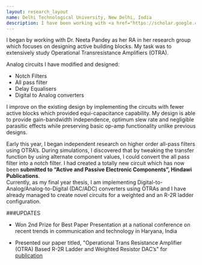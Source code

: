 ```yaml
---
layout: research_layout
name: Delhi Technological University, New Delhi, India
description: I have been working with <a href="https://scholar.google.co.in/citations?user=7pew59gAAAAJ&hl=en">Dr. Neeta Pandey</a> at DTU, one of India's best engineering institutes in the area of active building blocks in analog circuits. 
---
```


I began by working with Dr. Neeta Pandey as her RA in her research group which focuses on designing active building blocks. My task was to extensively study Operational Transresistance Amplifiers (OTRA).  

Analog circuits I have modified and designed:

+ Notch Filters
+ All pass filter
+ Delay Equalisers
+ Digital to Analog converters

 I improve on the existing design by implementing the circuits with fewer active blocks which provided equi-capacitance capability. My design is able to provide gain-bandwidth independence, optimum slew rate and negligible parasitic effects while preserving basic op-amp functionality unlike previous designs.  

Early this year, I began independent research on higher order all-pass filters using OTRA’s. During simulations, I discovered that by tweaking the transfer function by using alternate component values, I could convert the all pass filter into a notch filter. I had created a totally new circuit which has now been **submitted to “Active and Passive Electronic Components”, Hindawi Publications**.  
Currently, as my final year thesis, I am implementing Digital-to-Analog/Analog-to-Digital (DAC/ADC) converters using OTRAs and I have already managed to create novel circuits for a weighted and an R-2R ladder configuration.

###UPDATES

* Won 2nd Prize for Best Paper Presentation at a national conference on recent trends in communication and technology in Haryana, India

* Presented our paper titled, "Operational Trans Resistance Amplifier (OTRA) Based R-2R Ladder and Weighted Resistor DAC’s" for [publication](http://www.arresearchpublication.com/images/shortpdf/1447868515_1224J.pdf)
